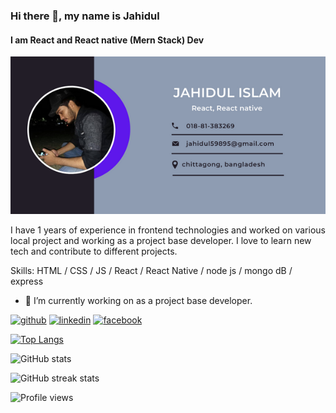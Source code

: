 ### Hi there 👋, my name is Jahidul
#### I am React and React native (Mern Stack) Dev
![I am React and React native (Mern Stack) Dev](https://github.com/jahidul96/jahidul96/blob/main/Jshidul%20islam.png)

I have 1 years of experience in frontend technologies and worked on various local project and working as a project base developer. I love to learn new tech and contribute to different projects. 

Skills:   HTML / CSS / JS / React / React Native / node js / mongo dB / express 

- 🔭 I’m currently working on as a project base developer. 


[<img src='https://cdn.jsdelivr.net/npm/simple-icons@3.0.1/icons/github.svg' alt='github' height='40'>](https://github.com/jahidul96)  [<img src='https://cdn.jsdelivr.net/npm/simple-icons@3.0.1/icons/linkedin.svg' alt='linkedin' height='40'>](https://www.linkedin.com/in/https://www.linkedin.com/in/jahidul-islam-9b3a40231//)  [<img src='https://cdn.jsdelivr.net/npm/simple-icons@3.0.1/icons/facebook.svg' alt='facebook' height='40'>](https://www.facebook.com/https://www.facebook.com/jahidulislam5989)  

[![Top Langs](https://github-readme-stats.vercel.app/api/top-langs/?username=jahidul96)](https://github.com/anuraghazra/github-readme-stats)

![GitHub stats](https://github-readme-stats.vercel.app/api?username=jahidul96&show_icons=true&count_private=true)  

![GitHub streak stats](https://streak-stats.demolab.com/?user=jahidul96)  

![Profile views](https://gpvc.arturio.dev/jahidul96)  
